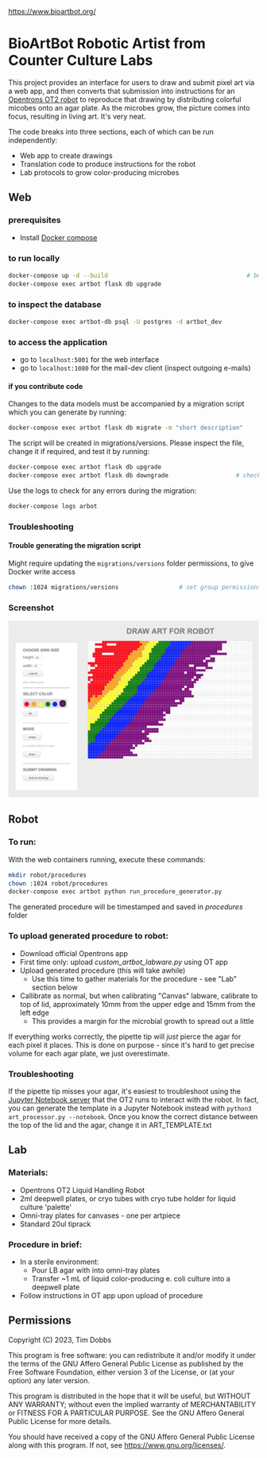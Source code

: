 https://www.bioartbot.org/

# BioArtBot Robotic Artist from Counter Culture Labs
This project provides an interface for users to draw and submit pixel art via a web app, and then converts that submission into instructions for an [Opentrons OT2 robot](https://www.opentrons.com) to reproduce that drawing by distributing colorful micobes onto an agar plate. As the microbes grow, the picture comes into focus, resulting in living art. It's very neat.

The code breaks into three sections, each of which can be run independently:
- Web app to create drawings
- Translation code to produce instructions for the robot
- Lab protocols to grow color-producing microbes

## Web

### prerequisites
- Install [Docker compose](https://docs.docker.com/compose/install/)

### to run locally
```bash
docker-compose up -d --build                                       # build and spin up containers
docker-compose exec artbot flask db upgrade                                 # setup database
```
### to inspect the database
```bash
docker-compose exec artbot-db psql -U postgres -d artbot_dev
```
### to access the application
- go to `localhost:5001` for the web interface
- go to `localhost:1080` for the mail-dev client (inspect outgoing e-mails)

#### if you contribute code
Changes to the data models must be accompanied by a migration script which you can generate by running:
```bash
docker-compose exec artbot flask db migrate -m "short description"
```

The script will be created in migrations/versions. Please inspect the file, change it if required, and test it by running:
```bash
docker-compose exec artbot flask db upgrade
docker-compose exec artbot flask db downgrade                   # check backward compatibility
```
Use the logs to check for any errors during the migration:
```bash
docker-compose logs arbot
```

### Troubleshooting
#### Trouble generating the migration script
Might require updating the `migrations/versions` folder permissions, to give Docker write access
```bash
chown :1024 migrations/versions                 # set group permissions to gid shared with docker
```

### Screenshot
![ARTBot Screenshot](/ARTBotScreenShot.png?raw=true "ARTBot Screenshot")

## Robot

### To run:
With the web containers running, execute these commands:
```bash
mkdir robot/procedures
chown :1024 robot/procedures
docker-compose exec artbot python run_procedure_generator.py
```
The generated procedure will be timestamped and saved in _procedures_ folder

### To upload generated procedure to robot:
- Download official Opentrons app
- First time only: upload _custom_artbot_labware.py_ using OT app
- Upload generated procedure (this will take awhile)
	- Use this time to gather materials for the procedure - see "Lab" section below
- Callibrate as normal, but when calibrating "Canvas" labware, calibrate to top of lid, approximately 10mm from the upper edge and 15mm from the left edge
	- This provides a margin for the microbial growth to spread out a little

If everything works correctly, the pipette tip will _just_ pierce the agar for each pixel it places. This is done on purpose - since it's hard to get precise volume for each agar plate, we just overestimate.

### Troubleshooting
If the pipette tip misses your agar, it's easiest to troubleshoot using the [Jupyter Notebook server](LINK) that the OT2 runs to interact with the robot. In fact, you can generate the template in a Jupyter Notebook instead with ```python3 art_processor.py --notebook```. Once you know the correct distance between the top of the lid and the agar, change it in ART_TEMPLATE.txt

## Lab

### Materials:
- Opentrons OT2 Liquid Handling Robot
- 2ml deepwell plates, or cryo tubes with cryo tube holder for liquid culture 'palette'
- Omni-tray plates for canvases - one per artpiece
- Standard 20ul tiprack

### Procedure in brief:
- In a sterile environment:
	- Pour LB agar with into omni-tray plates
	- Transfer ~1 mL of liquid color-producing e. coli culture into a deepwell plate
- Follow instructions in OT app upon upload of procedure

## Permissions
Copyright (C) 2023, Tim Dobbs

This program is free software: you can redistribute it and/or modify
it under the terms of the GNU Affero General Public License as published
by the Free Software Foundation, either version 3 of the License, or
(at your option) any later version.

This program is distributed in the hope that it will be useful,
but WITHOUT ANY WARRANTY; without even the implied warranty of
MERCHANTABILITY or FITNESS FOR A PARTICULAR PURPOSE.  See the
GNU Affero General Public License for more details.

You should have received a copy of the GNU Affero General Public License
along with this program.  If not, see <https://www.gnu.org/licenses/>.
